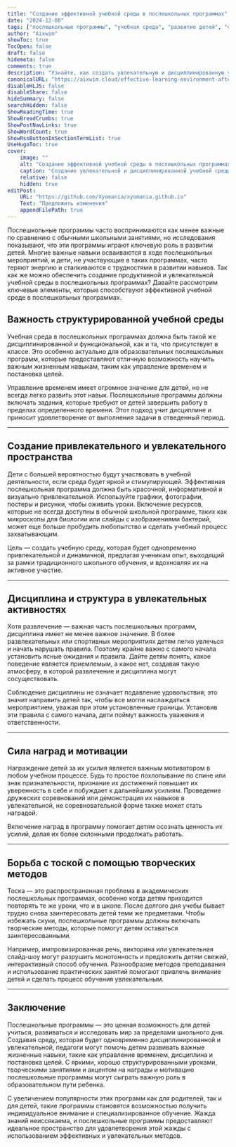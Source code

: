 ```yaml
---
title: "Создание эффективной учебной среды в послешкольных программах"
date: "2024-12-08"
tags: ["послешкольные программы", "учебная среда", "развитие детей", "образование", "внеклассные мероприятия"]
author: "Aixwim"
showToc: true
TocOpen: false
draft: false
hidemeta: false
comments: true
description: "Узнайте, как создать увлекательную и дисциплинированную учебную среду в послешкольных программах, способствующую развитию детей."
canonicalURL: "https://aixwim.cloud/effective-learning-environment-after-school"
disableHLJS: false
disableShare: false
hideSummary: false
searchHidden: false
ShowReadingTime: true
ShowBreadCrumbs: true
ShowPostNavLinks: true
ShowWordCount: true
ShowRssButtonInSectionTermList: true
UseHugoToc: true
cover:
    image: ""
    alt: "Создание эффективной учебной среды в послешкольных программах"
    caption: "Создание увлекательной и дисциплинированной учебной среды для детей"
    relative: false
    hidden: true
editPost:
    URL: "https://github.com/Xyomania/xyomania.github.io"
    Text: "Предложить изменения"
    appendFilePath: true
---
```


Послешкольные программы часто воспринимаются как менее важные по сравнению с обычными школьными занятиями, но исследования показывают, что эти программы играют ключевую роль в развитии детей. Многие важные навыки осваиваются в ходе послешкольных мероприятий, и дети, не участвующие в таких программах, часто теряют энергию и сталкиваются с трудностями в развитии навыков. Так как же можно обеспечить создание продуктивной и увлекательной учебной среды в послешкольных программах? Давайте рассмотрим ключевые элементы, которые способствуют эффективной учебной среде в послешкольных программах.

<!--more-->

## Важность структурированной учебной среды

Учебная среда в послешкольных программах должна быть такой же дисциплинированной и функциональной, как и та, что присутствует в классе. Это особенно актуально для образовательных послешкольных программ, которые предоставляют отличную возможность научить важным жизненным навыкам, таким как управление временем и постановка целей.

Управление временем имеет огромное значение для детей, но не всегда легко развить этот навык. Послешкольные программы должны включать задания, которые требуют от детей завершить работу в пределах определенного времени. Этот подход учит дисциплине и приносит удовлетворение от выполнения задачи в отведенный период.

---

## Создание привлекательного и увлекательного пространства

Дети с большей вероятностью будут участвовать в учебной деятельности, если среда будет яркой и стимулирующей. Эффективная послешкольная программа должна быть красочной, информативной и визуально привлекательной. Используйте графики, фотографии, постеры и рисунки, чтобы оживить уроки. Включение ресурсов, которые не всегда доступны в обычной школьной программе, таких как микроскопы для биологии или слайды с изображениями бактерий, может еще больше пробудить любопытство и сделать учебный процесс захватывающим.

Цель — создать учебную среду, которая будет одновременно привлекательной и динамичной, предлагая ученикам опыт, выходящий за рамки традиционного школьного обучения, и вдохновляя их на активное участие.

---

## Дисциплина и структура в увлекательных активностях

Хотя развлечение — важная часть послешкольных программ, дисциплина имеет не менее важное значение. В более развлекательных или спортивных мероприятиях детям легко увлечься и начать нарушать правила. Поэтому крайне важно с самого начала установить ясные ожидания и правила. Дайте детям понять, какое поведение является приемлемым, а какое нет, создавая такую атмосферу, в которой развлечение и дисциплина могут сосуществовать.

Соблюдение дисциплины не означает подавление удовольствия; это значит направить детей так, чтобы все могли наслаждаться мероприятием, уважая при этом установленные границы. Установив эти правила с самого начала, дети поймут важность уважения и ответственности.

---

## Сила наград и мотивации

Награждение детей за их усилия является важным мотиватором в любом учебном процессе. Будь то простое похлопывание по спине или знак признательности, признание их достижений повышает их уверенность в себе и побуждает к дальнейшим усилиям. Проведение дружеских соревнований или демонстрация их навыков в увлекательной, не соревновательной форме также может стать наградой.

Включение наград в программу помогает детям осознать ценность их усилий, делая их более склонными продолжать работать.

---

## Борьба с тоской с помощью творческих методов

Тоска — это распространенная проблема в академических послешкольных программах, особенно когда детям приходится повторять те же уроки, что и в школе. После долгого дня учебы бывает трудно снова заинтересовать детей теми же предметами. Чтобы избежать скуки, послешкольные программы должны включать творческие методы, которые помогут детям оставаться заинтересованными.

Например, импровизированная речь, викторина или увлекательная слайд-шоу могут разрушить монотонность и предложить детям свежий, интерактивный способ обучения. Разнообразие методов преподавания и использование практических занятий помогают привлечь внимание детей и сделать процесс обучения увлекательным.

---

## Заключение

Послешкольные программы — это ценная возможность для детей учиться, развиваться и исследовать мир за пределами школьного дня. Создавая среду, которая будет одновременно дисциплинированной и увлекательной, педагоги могут помочь детям развивать важные жизненные навыки, такие как управление временем, дисциплина и постановка целей. С яркими, хорошо структурированными уроками, творческими занятиями и акцентом на награды и мотивацию послешкольные программы могут сыграть важную роль в образовательном пути ребенка.

С увеличением популярности этих программ как для родителей, так и для детей, такие программы становятся возможностью получить индивидуальное внимание и специализированное обучение. Жажда знаний неиссякаема, и послешкольные программы предоставляют идеальное пространство для удовлетворения этой жажды с использованием эффективных и увлекательных методов.
